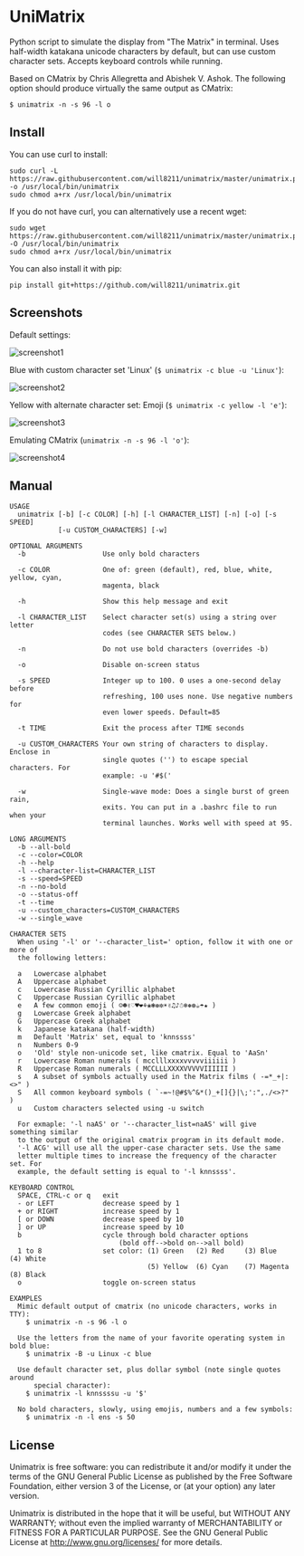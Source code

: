 # UniMatrix

Python script to simulate the display from "The Matrix" in terminal. Uses half-width katakana unicode characters by default, but can use custom character sets. Accepts keyboard controls while running.

Based on CMatrix by Chris Allegretta and Abishek V. Ashok. The following option should produce virtually the same output as CMatrix:
```
$ unimatrix -n -s 96 -l o
```
## Install

You can use curl to install:
```
sudo curl -L https://raw.githubusercontent.com/will8211/unimatrix/master/unimatrix.py -o /usr/local/bin/unimatrix
sudo chmod a+rx /usr/local/bin/unimatrix
```
If you do not have curl, you can alternatively use a recent wget:
```
sudo wget https://raw.githubusercontent.com/will8211/unimatrix/master/unimatrix.py -O /usr/local/bin/unimatrix
sudo chmod a+rx /usr/local/bin/unimatrix
```
You can also install it with pip:
```
pip install git+https://github.com/will8211/unimatrix.git
```

## Screenshots

Default settings:

![screenshot1](/screenshot1.png?raw=true "Default")


Blue with custom character set 'Linux' (```$ unimatrix -c blue -u 'Linux'```):

![screenshot2](/screenshot2.png?raw=true "Custom character set")


Yellow with alternate character set: Emoji (```$ unimatrix -c yellow -l 'e'```):

![screenshot3](/screenshot3.png?raw=true "Alternate character set: Emoji")


Emulating CMatrix (```unimatrix -n -s 96 -l 'o'```):

![screenshot4](/screenshot4.png?raw=true "Emulating CMatrix")


## Manual
```
USAGE
  unimatrix [-b] [-c COLOR] [-h] [-l CHARACTER_LIST] [-n] [-o] [-s SPEED]
            [-u CUSTOM_CHARACTERS] [-w]

OPTIONAL ARGUMENTS
  -b                   Use only bold characters

  -c COLOR             One of: green (default), red, blue, white, yellow, cyan,
                       magenta, black

  -h                   Show this help message and exit

  -l CHARACTER_LIST    Select character set(s) using a string over letter
                       codes (see CHARACTER SETS below.)

  -n                   Do not use bold characters (overrides -b)

  -o                   Disable on-screen status

  -s SPEED             Integer up to 100. 0 uses a one-second delay before
                       refreshing, 100 uses none. Use negative numbers for
                       even lower speeds. Default=85

  -t TIME              Exit the process after TIME seconds

  -u CUSTOM_CHARACTERS Your own string of characters to display. Enclose in
                       single quotes ('') to escape special characters. For
                       example: -u '#$('

  -w                   Single-wave mode: Does a single burst of green rain,
                       exits. You can put in a .bashrc file to run when your
                       terminal launches. Works well with speed at 95.

LONG ARGUMENTS
  -b --all-bold
  -c --color=COLOR
  -h --help
  -l --character-list=CHARACTER_LIST
  -s --speed=SPEED
  -n --no-bold
  -o --status-off
  -t --time
  -u --custom_characters=CUSTOM_CHARACTERS
  -w --single_wave

CHARACTER SETS
  When using '-l' or '--character_list=' option, follow it with one or more of
  the following letters:

  a   Lowercase alphabet
  A   Uppercase alphabet
  c   Lowercase Russian Cyrillic alphabet
  C   Uppercase Russian Cyrillic alphabet
  e   A few common emoji ( ☺☻✌♡♥❤⚘❀❃❁✼☀✌♫♪☃❄❅❆☕☂★ )
  g   Lowercase Greek alphabet
  G   Uppercase Greek alphabet
  k   Japanese katakana (half-width)
  m   Default 'Matrix' set, equal to 'knnssss'
  n   Numbers 0-9
  o   'Old' style non-unicode set, like cmatrix. Equal to 'AaSn'
  r   Lowercase Roman numerals ( mcclllxxxxvvvvviiiiii )
  R   Uppercase Roman numerals ( MCCLLLXXXXVVVVVIIIIII )
  s   A subset of symbols actually used in the Matrix films ( -=*_+|:<>" )
  S   All common keyboard symbols ( `-=~!@#$%^&*()_+[]{}|\;':",./<>?" )
  u   Custom characters selected using -u switch

  For exmaple: '-l naAS' or '--character_list=naAS' will give something similar
  to the output of the original cmatrix program in its default mode.
  '-l ACG' will use all the upper-case character sets. Use the same
  letter multiple times to increase the frequency of the character set. For
  example, the default setting is equal to '-l knnssss'.

KEYBOARD CONTROL
  SPACE, CTRL-c or q   exit
  - or LEFT            decrease speed by 1
  + or RIGHT           increase speed by 1
  [ or DOWN            decrease speed by 10
  ] or UP              increase speed by 10
  b                    cycle through bold character options
                           (bold off-->bold on-->all bold)
  1 to 8               set color: (1) Green   (2) Red     (3) Blue    (4) White
                                  (5) Yellow  (6) Cyan    (7) Magenta (8) Black
  o                    toggle on-screen status

EXAMPLES
  Mimic default output of cmatrix (no unicode characters, works in TTY):
    $ unimatrix -n -s 96 -l o

  Use the letters from the name of your favorite operating system in bold blue:
    $ unimatrix -B -u Linux -c blue

  Use default character set, plus dollar symbol (note single quotes around
      special character):
    $ unimatrix -l knnssssu -u '$'

  No bold characters, slowly, using emojis, numbers and a few symbols:
    $ unimatrix -n -l ens -s 50
```

## License

Unimatrix is free software: you can redistribute it and/or modify it under the terms of the GNU General Public License as published by the Free Software Foundation, either version 3 of the License, or (at your option) any later version.

Unimatrix is distributed in the hope that it will be useful, but WITHOUT ANY WARRANTY; without even the implied warranty of MERCHANTABILITY or FITNESS FOR A PARTICULAR PURPOSE.  See the GNU General Public License at <http://www.gnu.org/licenses/> for more details.
